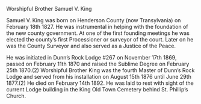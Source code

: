 Worshipful Brother Samuel V. King

Samuel V. King was born on Henderson County (now Transylvania) on February 18th 1827. He was instrumental in helping with the foundation of the new county government. At one of the first founding meetings he was elected the county’s first Processioner or surveyor of the court. Later on he was the County Surveyor and also served as a Justice of the Peace.

He was initiated in Dunn’s Rock Lodge #267 on November 17th 1869, passed on February 11th 1870 and raised the Sublime Degree on February 25th 1870.(2) Worshipful Brother King was the fourth Master of Dunn’s Rock Lodge and served from his installation on August 15th 1876 until June 29th 1877.(2) He died on February 14th 1892. He was laid to rest with sight of the current Lodge building in the King Old Town Cemetery behind St. Phillip’s Church. 
